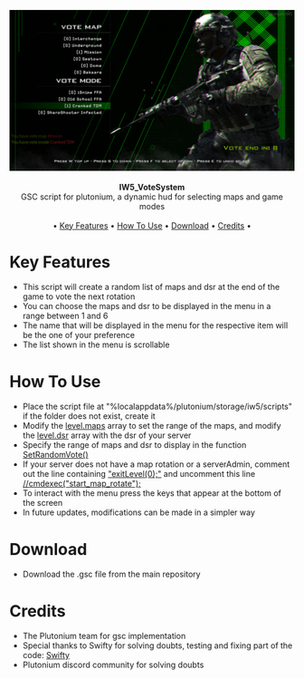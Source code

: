 <p align="center">
  <img src="https://github.com/LastDemon99/LastDemon99/blob/main/Data/IW5_VoteSystem_v1.png">
  <br><br>
  <b>IW5_VoteSystem</b><br>
  <a>GSC script for plutonium, a dynamic hud for selecting maps and game modes</a> 
  <br><br>
  • <a href="#key-features">Key Features</a> •  
  <a href="#how-to-use">How To Use</a> •
  <a href="#download">Download</a> •  
  <a href="#credits">Credits</a> •
</p>

# <a name="key-features"></a>Key Features
- This script will create a random list of maps and dsr at the end of the game to vote the next rotation
- You can choose the maps and dsr to be displayed in the menu in a range between 1 and 6
- The name that will be displayed in the menu for the respective item will be the one of your preference
- The list shown in the menu is scrollable

# <a name="how-to-use"></a>How To Use
- Place the script file at "%localappdata%/plutonium/storage/iw5/scripts" if the folder does not exist, create it
- Modify the [level.maps](https://github.com/LastDemon99/IW5_GSC_VoteMode/blob/baf2ea0f2c180e7841d007555f36cb2aafaf7488/IW5_VoteSystem.gsc#L48) array to set the range of the maps, and modify the [level.dsr](https://github.com/LastDemon99/IW5_GSC_VoteMode/blob/baf2ea0f2c180e7841d007555f36cb2aafaf7488/IW5_VoteSystem.gsc#L81) array with the dsr of your server
- Specify the range of maps and dsr to display in the function [SetRandomVote()](https://github.com/LastDemon99/IW5_GSC_VoteMode/blob/baf2ea0f2c180e7841d007555f36cb2aafaf7488/IW5_VoteSystem.gsc#L83)
- If your server does not have a map rotation or a serverAdmin, comment out the line containing ["exitLevel(0);"](https://github.com/LastDemon99/IW5_GSC_VoteMode/blob/baf2ea0f2c180e7841d007555f36cb2aafaf7488/IW5_VoteSystem.gsc#L258) and uncomment this line [//cmdexec("start_map_rotate");](https://github.com/LastDemon99/IW5_GSC_VoteMode/blob/baf2ea0f2c180e7841d007555f36cb2aafaf7488/IW5_VoteSystem.gsc#L259)
- To interact with the menu press the keys that appear at the bottom of the screen
- In future updates, modifications can be made in a simpler way

# <a name="download"></a>Download
- Download the .gsc file from the main repository

# <a name="credits"></a>Credits
- The Plutonium team for gsc implementation
- Special thanks to Swifty for solving doubts, testing and fixing part of the code: [Swifty](https://github.com/swifty-tekno) 
- Plutonium discord community for solving doubts
